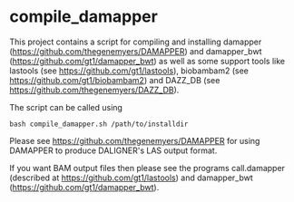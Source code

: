 # compile_damapper
This project contains a script for compiling and installing damapper (https://github.com/thegenemyers/DAMAPPER) 
and damapper_bwt (https://github.com/gt1/damapper_bwt) as well as some support tools like 
lastools (see https://github.com/gt1/lastools), biobambam2 (see https://github.com/gt1/biobambam2) and DAZZ_DB (see https://github.com/thegenemyers/DAZZ_DB).

The script can be called using

```
bash compile_damapper.sh /path/to/installdir
```

Please see https://github.com/thegenemyers/DAMAPPER for using DAMAPPER to produce DALIGNER's LAS output format.

If you want BAM output files then please see the programs call.damapper (described at https://github.com/gt1/lastools)
and damapper_bwt (https://github.com/gt1/damapper_bwt).
